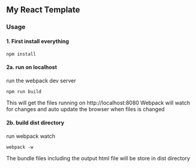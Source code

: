 ## My React Template


### Usage 
#### 1. First install everything

```
npm install

```


#### 2a. run on localhost
run the webpack dev server

```
npm run build

```
This will get the files running on http://localhost:8080
Webpack will watch for changes and auto update the browser when files is changed


#### 2b. build dist directory
run webpack watch

```
webpack -w

```
The bundle files including the output html file will be store in dist directory

